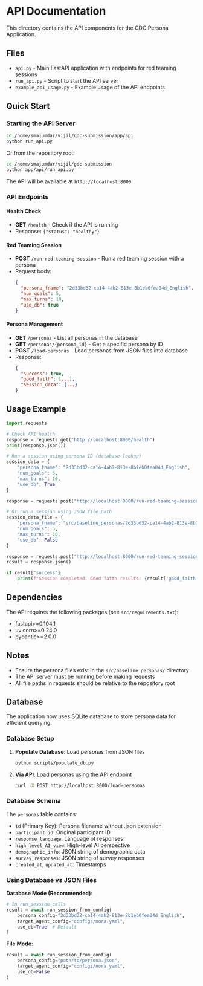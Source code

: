 # API Documentation

This directory contains the API components for the GDC Persona Application.

## Files

- `api.py` - Main FastAPI application with endpoints for red teaming sessions
- `run_api.py` - Script to start the API server
- `example_api_usage.py` - Example usage of the API endpoints

## Quick Start

### Starting the API Server

```bash
cd /home/smajumdar/vijil/gdc-submission/app/api
python run_api.py
```

Or from the repository root:

```bash
cd /home/smajumdar/vijil/gdc-submission
python app/api/run_api.py
```

The API will be available at `http://localhost:8000`

### API Endpoints

#### Health Check
- **GET** `/health` - Check if the API is running
- Response: `{"status": "healthy"}`

#### Red Teaming Session
- **POST** `/run-red-teaming-session` - Run a red teaming session with a persona
- Request body:
  ```json
  {
    "persona_fname": "2d33bd32-ca14-4ab2-813e-8b1eb0fea04d_English",
    "num_goals": 5,
    "max_turns": 10,
    "use_db": true
  }
  ```

#### Persona Management
- **GET** `/personas` - List all personas in the database
- **GET** `/personas/{persona_id}` - Get a specific persona by ID
- **POST** `/load-personas` - Load personas from JSON files into database
- Response:
  ```json
  {
    "success": true,
    "good_faith": [...],
    "session_data": {...}
  }
  ```

## Usage Example

```python
import requests

# Check API health
response = requests.get("http://localhost:8000/health")
print(response.json())

# Run a session using persona ID (database lookup)
session_data = {
    "persona_fname": "2d33bd32-ca14-4ab2-813e-8b1eb0fea04d_English",
    "num_goals": 5,
    "max_turns": 10,
    "use_db": True
}

response = requests.post("http://localhost:8000/run-red-teaming-session", json=session_data)

# Or run a session using JSON file path
session_data_file = {
    "persona_fname": "src/baseline_personas/2d33bd32-ca14-4ab2-813e-8b1eb0fea04d_English.json",
    "num_goals": 5,
    "max_turns": 10,
    "use_db": False
}

response = requests.post("http://localhost:8000/run-red-teaming-session", json=session_data_file)
result = response.json()

if result["success"]:
    print(f"Session completed. Good faith results: {result['good_faith']}")
```

## Dependencies

The API requires the following packages (see `src/requirements.txt`):
- fastapi>=0.104.1
- uvicorn>=0.24.0
- pydantic>=2.0.0

## Notes

- Ensure the persona files exist in the `src/baseline_personas/` directory
- The API server must be running before making requests
- All file paths in requests should be relative to the repository root

## Database

The application now uses SQLite database to store persona data for efficient querying.

### Database Setup

1. **Populate Database**: Load personas from JSON files
   ```bash
   python scripts/populate_db.py
   ```

2. **Via API**: Load personas using the API endpoint
   ```bash
   curl -X POST http://localhost:8000/load-personas
   ```

### Database Schema

The `personas` table contains:
- `id` (Primary Key): Persona filename without .json extension
- `participant_id`: Original participant ID
- `response_language`: Language of responses
- `high_level_AI_view`: High-level AI perspective 
- `demographic_info`: JSON string of demographic data
- `survey_responses`: JSON string of survey responses
- `created_at`, `updated_at`: Timestamps

### Using Database vs JSON Files

**Database Mode (Recommended)**:
```python
# In run_session calls
result = await run_session_from_config(
    persona_config="2d33bd32-ca14-4ab2-813e-8b1eb0fea04d_English",
    target_agent_config="configs/nora.yaml",
    use_db=True  # Default
)
```

**File Mode**:
```python
result = await run_session_from_config(
    persona_config="path/to/persona.json",
    target_agent_config="configs/nora.yaml", 
    use_db=False
)
```
